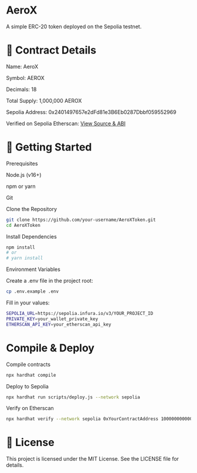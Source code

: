 # AeroX

A simple ERC-20 token deployed on the Sepolia testnet.

# 🔗 Contract Details

Name: AeroX

Symbol: AEROX

Decimals: 18

Total Supply: 1,000,000 AEROX

Sepolia Address: 0x2401497657e2dFd81e3B6Eb0287Dbbf059552969

Verified on Sepolia Etherscan: [View Source & ABI](https://sepolia.etherscan.io/token/0x2401497657e2dFd81e3B6Eb0287Dbbf059552969)

# 🚀 Getting Started

Prerequisites

Node.js (v16+)

npm or yarn

Git

Clone the Repository
```bash
git clone https://github.com/your-username/AeroXToken.git
cd AeroXToken
```
Install Dependencies
```bash
npm install
# or
# yarn install
```
Environment Variables

Create a .env file in the project root:
```bash
cp .env.example .env
```
Fill in your values:
```bash
SEPOLIA_URL=https://sepolia.infura.io/v3/YOUR_PROJECT_ID
PRIVATE_KEY=your_wallet_private_key
ETHERSCAN_API_KEY=your_etherscan_api_key
```
# Compile & Deploy

Compile contracts
```bash
npx hardhat compile
```
Deploy to Sepolia
```bash
npx hardhat run scripts/deploy.js --network sepolia
```
Verify on Etherscan
```bash
npx hardhat verify --network sepolia 0xYourContractAddress 1000000000000000000000000
```
# 📄 License

This project is licensed under the MIT License. See the LICENSE file for details.


